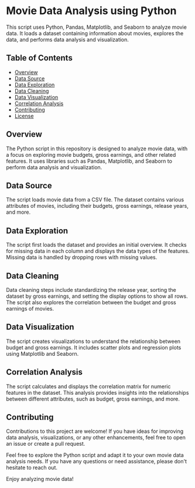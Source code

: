 # Movie Data Analysis using Python

This script uses Python, Pandas, Matplotlib, and Seaborn to analyze movie data. It loads a dataset containing information about movies, explores the data, and performs data analysis and visualization.

## Table of Contents

- [Overview](#overview)
- [Data Source](#data-source)
- [Data Exploration](#data-exploration)
- [Data Cleaning](#data-cleaning)
- [Data Visualization](#data-visualization)
- [Correlation Analysis](#correlation-analysis)
- [Contributing](#contributing)
- [License](#license)

## Overview

The Python script in this repository is designed to analyze movie data, with a focus on exploring movie budgets, gross earnings, and other related features. It uses libraries such as Pandas, Matplotlib, and Seaborn to perform data analysis and visualization.

## Data Source

The script loads movie data from a CSV file. The dataset contains various attributes of movies, including their budgets, gross earnings, release years, and more.

## Data Exploration

The script first loads the dataset and provides an initial overview. It checks for missing data in each column and displays the data types of the features. Missing data is handled by dropping rows with missing values.

## Data Cleaning

Data cleaning steps include standardizing the release year, sorting the dataset by gross earnings, and setting the display options to show all rows. The script also explores the correlation between the budget and gross earnings of movies.

## Data Visualization

The script creates visualizations to understand the relationship between budget and gross earnings. It includes scatter plots and regression plots using Matplotlib and Seaborn.

## Correlation Analysis

The script calculates and displays the correlation matrix for numeric features in the dataset. This analysis provides insights into the relationships between different attributes, such as budget, gross earnings, and more.

## Contributing

Contributions to this project are welcome! If you have ideas for improving data analysis, visualizations, or any other enhancements, feel free to open an issue or create a pull request.

Feel free to explore the Python script and adapt it to your own movie data analysis needs. If you have any questions or need assistance, please don't hesitate to reach out.

Enjoy analyzing movie data!
